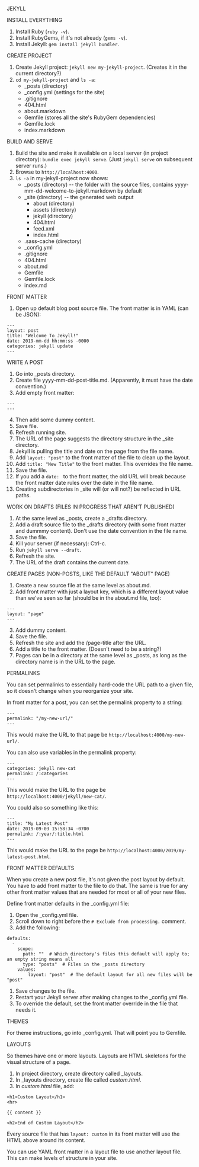 JEKYLL


INSTALL EVERYTHING

1. Install Ruby (`ruby -v`).
2. Install RubyGems, if it's not already (`gems -v`).
3. Install Jekyll: `gem install jekyll bundler`.


CREATE PROJECT

1. Create Jekyll project: `jekyll new my-jekyll-project`. (Creates it in the current directory?)
2. `cd my-jekyll-project` and `ls -a`:
	- \_posts (directory)
	- \_config.yml (settings for the site)
	- .gitignore
	- 404.html
	- about.markdown
	- Gemfile (stores all the site's RubyGem dependencies)
	- Gemfile.lock
	- index.markdown


BUILD AND SERVE

1. Build the site and make it available on a local server (in project directory): `bundle exec jekyll serve`. (Just `jekyll serve` on subsequent server runs.)
2. Browse to `http://localhost:4000`.
3. `ls -a` in my-jekyll-project now shows:
	- \_posts (directory) -- the folder with the source files, contains yyyy-mm-dd-welcome-to-jekyll.markdown by default
	- \_site (directory) -- the generated web output
		- about (directory)
		- assets (directory)
		- jekyll (directory)
		- 404.html
		- feed.xml
		- index.html
	- .sass-cache (directory)
	- \_config.yml
	- .gitignore
	- 404.html
	- about.md
	- Gemfile
	- Gemfile.lock
	- index.md


FRONT MATTER

1. Open up default blog post source file. The front matter is in YAML (can be JSON):

```
---
layout: post
title: "Welcome To Jekyll!"
date: 2019-mm-dd hh:mm:ss -0000
categories: jekyll update
---
```

WRITE A POST

1. Go into \_posts directory.
2. Create file yyyy-mm-dd-post-title.md. (Apparently, it must have the date convention.)
3. Add empty front matter:

```
---
---
```

4. Then add some dummy content.
5. Save file.
6. Refresh running site.
7. The URL of the page suggests the directory structure in the \_site directory.
8. Jekyll is pulling the title and date on the page from the file name.
9. Add `layout: "post"` to the front matter of the file to clean up the layout.
10. Add `title: "New Title"` to the front matter. This overrides the file name.
11. Save the file.
12. If you add a `date: ` to the front matter, the old URL will break because the front matter date rules over the date in the file name.
13. Creating subdirectories in \_site will (or will not?) be reflected in URL paths.


WORK ON DRAFTS (FILES IN PROGRESS THAT AREN'T PUBLISHED)

1. At the same level as \_posts, create a \_drafts directory.
2. Add a draft source file to the \_drafts directory (with some front matter and dummmy content). Don't use the date convention in the file name.
3. Save the file.
4. Kill your server (if necessary): Ctrl-c.
5. Run `jekyll serve --draft`.
6. Refresh the site.
7. The URL of the draft contains the current date.


CREATE PAGES (NON-POSTS, LIKE THE DEFAULT "ABOUT" PAGE)

1. Create a new source file at the same level as about.md.
2. Add front matter with just a layout key, which is a different layout value than we've seen so far (should be in the about.md file, too):

```
---
layout: "page"
---
```

3. Add dummy content.
4. Save the file.
5. Refresh the site and add the /page-title after the URL.
6. Add a title to the front matter. (Doesn't need to be a string?)
7. Pages can be in a directory at the same level as \_posts, as long as the directory name is in the URL to the page.


PERMALINKS

You can set permalinks to essentially hard-code the URL path to a given file, so it doesn't change when you reorganize your site.

In front matter for a post, you can set the permalink property to a string:

```
---
permalink: "/my-new-url/"
---
```

This would make the URL to that page be `http://localhost:4000/my-new-url/`.

You can also use variables in the permalink property:

```
---
categories: jekyll new-cat
permalink: /:categories
---
```

This would make the URL to the page be `http://localhost:4000/jekyll/new-cat/`.

You could also so something like this:

```
---
title: "My Latest Post"
date: 2019-09-03 15:58:34 -0700
permalink: /:year/:title.html
---
```

This would make the URL to the page be `http://localhost:4000/2019/my-latest-post.html`.


FRONT MATTER DEFAULTS

When you create a new post file, it's not given the post layout by default. You have to add front matter to the file to do that. The same is true for any other front matter values that are needed for most or all of your new files.

Define front matter defaults in the \_config.yml file:

1. Open the \_config.yml file.
1. Scroll down to right before the `# Exclude from processing.` comment.
1. Add the following:

```
defaults:
  -
    scope:
      path: ""  # Which directory's files this default will apply to; an empty string means all
      type: "posts"  # Files in the _posts directory
    values:
        layout: "post"  # The default layout for all new files will be "post"
```

1. Save changes to the file.
1. Restart your Jekyll server after making changes to the \_config.yml file.
1. To override the default, set the front matter override in the file that needs it.

THEMES

For theme instructions, go into \_config.yml. That will point you to Gemfile.

LAYOUTS

So themes have one or more layouts. Layouts are HTML skeletons for the visual structure of a page.

1. In project directory, create directory called \_layouts.
1. In \_layouts directory, create file called _custom.html_.
1. In _custom.html_ file, add:

```
<h1>Custom Layout</h1>
<hr>

{{ content }}

<h2>End of Custom Layout</h2>
```

Every source file that has `layout: custom` in its front matter will use the HTML above around its content.

You can use YAML front matter in a layout file to use another layout file. This can make levels of structure in your site.
